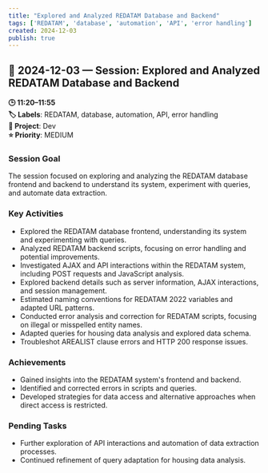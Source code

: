 ```yaml
---
title: "Explored and Analyzed REDATAM Database and Backend"
tags: ['REDATAM', 'database', 'automation', 'API', 'error handling']
created: 2024-12-03
publish: true
---
```


## 📅 2024-12-03 — Session: Explored and Analyzed REDATAM Database and Backend

**🕒 11:20–11:55**  
**🏷️ Labels**: REDATAM, database, automation, API, error handling  
**📂 Project**: Dev  
**⭐ Priority**: MEDIUM  


### Session Goal
The session focused on exploring and analyzing the REDATAM database frontend and backend to understand its system, experiment with queries, and automate data extraction.

### Key Activities
- Explored the REDATAM database frontend, understanding its system and experimenting with queries.
- Analyzed REDATAM backend scripts, focusing on error handling and potential improvements.
- Investigated AJAX and API interactions within the REDATAM system, including POST requests and JavaScript analysis.
- Explored backend details such as server information, AJAX interactions, and session management.
- Estimated naming conventions for REDATAM 2022 variables and adapted URL patterns.
- Conducted error analysis and correction for REDATAM scripts, focusing on illegal or misspelled entity names.
- Adapted queries for housing data analysis and explored data schema.
- Troubleshot AREALIST clause errors and HTTP 200 response issues.

### Achievements
- Gained insights into the REDATAM system's frontend and backend.
- Identified and corrected errors in scripts and queries.
- Developed strategies for data access and alternative approaches when direct access is restricted.

### Pending Tasks
- Further exploration of API interactions and automation of data extraction processes.
- Continued refinement of query adaptation for housing data analysis.
